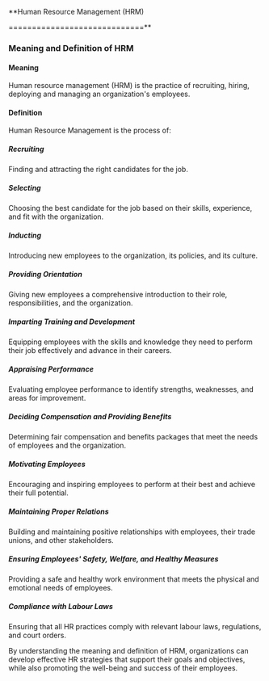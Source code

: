 **Human Resource Management (HRM)

=============================**
### Meaning and Definition of HRM
#### Meaning
Human resource management (HRM) is the practice of recruiting, hiring, deploying and managing an organization's employees.

#### Definition
Human Resource Management is the process of:
##### Recruiting
Finding and attracting the right candidates for the job.

##### Selecting
Choosing the best candidate for the job based on their skills, experience, and fit with the organization.

##### Inducting
Introducing new employees to the organization, its policies, and its culture.

##### Providing Orientation
Giving new employees a comprehensive introduction to their role, responsibilities, and the organization.

##### Imparting Training and Development
Equipping employees with the skills and knowledge they need to perform their job effectively and advance in their careers.

##### Appraising Performance
Evaluating employee performance to identify strengths, weaknesses, and areas for improvement.

##### Deciding Compensation and Providing Benefits
Determining fair compensation and benefits packages that meet the needs of employees and the organization.

##### Motivating Employees
Encouraging and inspiring employees to perform at their best and achieve their full potential.

##### Maintaining Proper Relations
Building and maintaining positive relationships with employees, their trade unions, and other stakeholders.

##### Ensuring Employees' Safety, Welfare, and Healthy Measures
Providing a safe and healthy work environment that meets the physical and emotional needs of employees.

##### Compliance with Labour Laws
Ensuring that all HR practices comply with relevant labour laws, regulations, and court orders.

By understanding the meaning and definition of HRM, organizations can develop effective HR strategies that support their goals and objectives, while also promoting the well-being and success of their employees.
